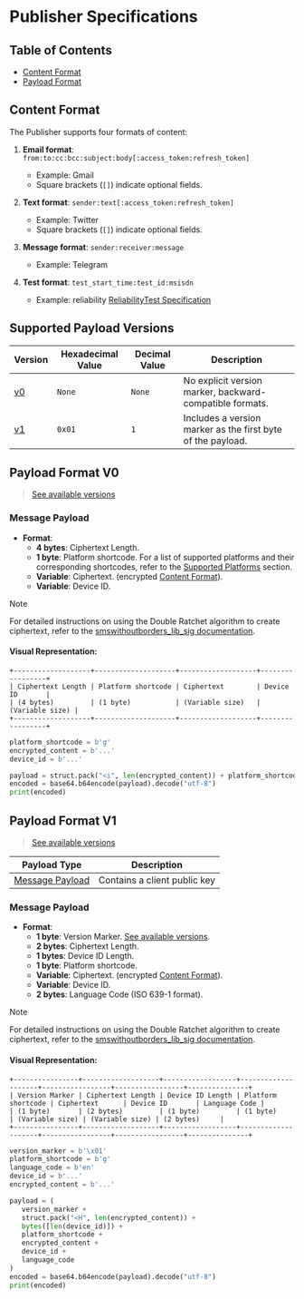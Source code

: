 # Publisher Specifications

## Table of Contents

- [Content Format](#content-format)
- [Payload Format](#payload-format)

## Content Format

The Publisher supports four formats of content:

1. **Email format**: `from:to:cc:bcc:subject:body[:access_token:refresh_token]`

   - Example: Gmail
   - Square brackets (`[]`) indicate optional fields.

2. **Text format**: `sender:text[:access_token:refresh_token]`

   - Example: Twitter
   - Square brackets (`[]`) indicate optional fields.

3. **Message format**: `sender:receiver:message`

   - Example: Telegram

4. **Test format**: `test_start_time:test_id:msisdn`

   - Example: reliability
     [ReliabilityTest Specification](/docs/reliability_test.md)

## Supported Payload Versions

| **Version**              | **Hexadecimal Value** | **Decimal Value** | **Description**                                             |
| ------------------------ | --------------------- | ----------------- | ----------------------------------------------------------- |
| [v0](#payload-format-v0) | `None`                | `None`            | No explicit version marker, backward-compatible formats.    |
| [v1](#payload-format-v1) | `0x01`                | `1`               | Includes a version marker as the first byte of the payload. |

## Payload Format V0

> [See available versions](#supported-payload-versions)

### Message Payload

- **Format**:
  - **4 bytes**: Ciphertext Length.
  - **1 byte**: Platform shortcode. For a list of supported platforms and their corresponding shortcodes, refer to the [Supported Platforms](/docs/grpc.md#supported-platforms) section.
  - **Variable**: Ciphertext. (encrypted [Content Format](#content-format)).
  - **Variable**: Device ID.

> [!NOTE]
>
> For detailed instructions on using the Double Ratchet algorithm to create ciphertext, refer to the [smswithoutborders_lib_sig documentation](https://github.com/smswithoutborders/lib_signal_double_ratchet_python?tab=readme-ov-file#double-ratchet-implementations).

#### Visual Representation:

```plaintext
+-------------------+--------------------+-------------------+-----------------+
| Ciphertext Length | Platform shortcode | Ciphertext        | Device ID       |
| (4 bytes)         | (1 byte)           | (Variable size)   | (Variable size) |
+-------------------+--------------------+-------------------+-----------------+
```

```python
platform_shortcode = b'g'
encrypted_content = b'...'
device_id = b'...'

payload = struct.pack("<i", len(encrypted_content)) + platform_shortcode + encrypted_content + device_id
encoded = base64.b64encode(payload).decode("utf-8")
print(encoded)
```

## Payload Format V1

> [See available versions](#supported-payload-versions)

| **Payload Type**                    | **Description**              |
| ----------------------------------- | ---------------------------- |
| [Message Payload](#message-payload) | Contains a client public key |

### Message Payload

- **Format**:
  - **1 byte**: Version Marker. [See available versions](#supported-payload-versions).
  - **2 bytes**: Ciphertext Length.
  - **1 bytes**: Device ID Length.
  - **1 byte**: Platform shortcode.
  - **Variable**: Ciphertext. (encrypted [Content Format](#content-format)).
  - **Variable**: Device ID.
  - **2 bytes**: Language Code (ISO 639-1 format).

> [!NOTE]
>
> For detailed instructions on using the Double Ratchet algorithm to create ciphertext, refer to the [smswithoutborders_lib_sig documentation](https://github.com/smswithoutborders/lib_signal_double_ratchet_python?tab=readme-ov-file#double-ratchet-implementations).

#### Visual Representation:

```plaintext
+----------------+-------------------+------------------+--------------------+-----------------+-----------------+---------------+
| Version Marker | Ciphertext Length | Device ID Length | Platform shortcode | Ciphertext      | Device ID       | Language Code |
| (1 byte)       | (2 bytes)         | (1 byte)         | (1 byte)           | (Variable size) | (Variable size) | (2 bytes)     |
+----------------+-------------------+------------------+--------------------+-----------------+-----------------+---------------+
```

```python
version_marker = b'\x01'
platform_shortcode = b'g'
language_code = b'en'
device_id = b'...'
encrypted_content = b'...'

payload = (
   version_marker +
   struct.pack("<H", len(encrypted_content)) +
   bytes([len(device_id)]) +
   platform_shortcode +
   encrypted_content +
   device_id +
   language_code
)
encoded = base64.b64encode(payload).decode("utf-8")
print(encoded)
```
